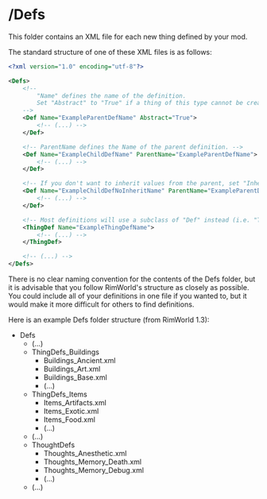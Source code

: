 # /Defs
This folder contains an XML file for each new thing defined by your mod.

The standard structure of one of these XML files is as follows:
```xml
<?xml version="1.0" encoding="utf-8"?>

<Defs>
	<!--
		"Name" defines the name of the definition.
		Set "Abstract" to "True" if a thing of this type cannot be created.
	-->
	<Def Name="ExampleParentDefName" Abstract="True">
		<!-- (...) -->
	</Def>

	<!-- ParentName defines the Name of the parent definition. -->
	<Def Name="ExampleChildDefName" ParentName="ExampleParentDefName">
		<!-- (...) -->
	</Def>

	<!-- If you don't want to inherit values from the parent, set "Inherit" to "False". -->
	<Def Name="ExampleChildDefNoInheritName" ParentName="ExampleParentDefName" Inherit="False">
		<!-- (...) -->
	</Def>

	<!-- Most definitions will use a subclass of "Def" instead (i.e. "ThingDef"). -->
	<ThingDef Name="ExampleThingDefName">
		<!-- (...) -->
	</ThingDef>

	<!-- (...) -->
</Defs>
```

There is no clear naming convention for the contents of the Defs folder, but it is advisable that you follow RimWorld's structure as closely as possible. You could include all of your definitions in one file if you wanted to, but it would make it more difficult for others to find definitions.

Here is an example Defs folder structure (from RimWorld 1.3):
- Defs
	- (...)
	- ThingDefs_Buildings
		- Buildings_Ancient.xml
		- Buildings_Art.xml
		- Buildings_Base.xml
		- (...)
	- ThingDefs_Items
		- Items_Artifacts.xml
		- Items_Exotic.xml
		- Items_Food.xml
		- (...)
	- (...)
	- ThoughtDefs
		- Thoughts_Anesthetic.xml
		- Thoughts_Memory_Death.xml
		- Thoughts_Memory_Debug.xml
		- (...)
	- (...)
